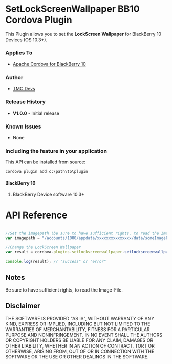 # SetLockScreenWallpaper BB10 Cordova Plugin

This Plugin allows you to set the **LockScreen Wallpaper** for BlackBerry 10 Devices (OS 10.3+).

### Applies To

* [Apache Cordova for BlackBerry 10](https://github.com/blackberry/cordova-blackberry/tree/master/blackberry10)

### Author

* [TMC Devs](https://twitter.com/julster85)

### Release History

* **V1.0.0** - Initial release

### Known Issues

* None

### Including the feature in your application

This API can be installed from source:

	cordova plugin add c:\path\to\plugin

#### BlackBerry 10

1. BlackBerry Device software 10.3+

# API Reference #

```javascript

//Set the imagepath (be sure to have sufficient rights, to read the Image-File)
var imagepath = "/accounts/1000/appdata/xxxxxxxxxxxxxxx/data/someImageFile.jpg"; //Start NOT with 'file://....'. The Plugin will also filter out 'file://', if you added accidently

//Change the LockScreen Wallpaper
var result = cordova.plugins.setlockscreenwallpaper.setlockscreenwallpaper(imagepath);

console.log(result); // "success" or "error"

```
## Notes

Be sure to have sufficient rights, to read the Image-File.

## Disclaimer

THE SOFTWARE IS PROVIDED "AS IS", WITHOUT WARRANTY OF ANY KIND, EXPRESS OR IMPLIED, INCLUDING BUT NOT LIMITED TO THE WARRANTIES OF MERCHANTABILITY, FITNESS FOR A PARTICULAR PURPOSE AND NONINFRINGEMENT. IN NO EVENT SHALL THE AUTHORS OR COPYRIGHT HOLDERS BE LIABLE FOR ANY CLAIM, DAMAGES OR OTHER LIABILITY, WHETHER IN AN ACTION OF CONTRACT, TORT OR OTHERWISE, ARISING FROM, OUT OF OR IN CONNECTION WITH THE SOFTWARE OR THE USE OR OTHER DEALINGS IN THE SOFTWARE.